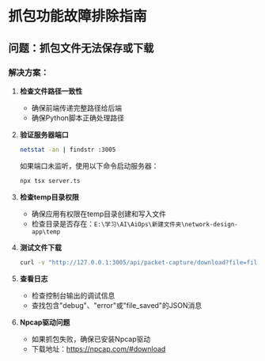 # 抓包功能故障排除指南

## 问题：抓包文件无法保存或下载

### 解决方案：

1. **检查文件路径一致性**
   - 确保前端传递完整路径给后端
   - 确保Python脚本正确处理路径

2. **验证服务器端口**
   ```bash
   netstat -an | findstr :3005
   ```
   如果端口未监听，使用以下命令启动服务器：
   ```bash
   npx tsx server.ts
   ```

3. **检查temp目录权限**
   - 确保应用有权限在temp目录创建和写入文件
   - 检查目录是否存在：`E:\学习\AI\AiOps\新建文件夹\network-design-app\temp`

4. **测试文件下载**
   ```bash
   curl -v "http://127.0.0.1:3005/api/packet-capture/download?file=filename.pcap"
   ```

5. **查看日志**
   - 检查控制台输出的调试信息
   - 查找包含"debug"、"error"或"file_saved"的JSON消息

6. **Npcap驱动问题**
   - 如果抓包失败，确保已安装Npcap驱动
   - 下载地址：https://npcap.com/#download